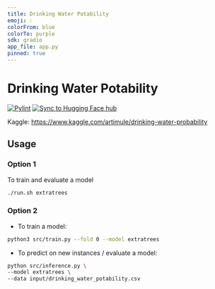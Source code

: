 ```yaml
---
title: Drinking Water Potability
emoji: 💧
colorFrom: blue
colorTo: purple
sdk: gradio
app_file: app.py
pinned: true
---
```

# Drinking Water Potability
[![Pylint](https://github.com/NouamaneTazi/drinking_water_potability/actions/workflows/pylint.yml/badge.svg)](https://github.com/NouamaneTazi/drinking_water_potability/actions/workflows/pylint.yml)
[![Sync to Hugging Face hub](https://github.com/NouamaneTazi/drinking_water_potability/actions/workflows/huggingfacehub.yml/badge.svg?branch=spaces)](https://github.com/NouamaneTazi/drinking_water_potability/actions/workflows/huggingfacehub.yml)

Kaggle: https://www.kaggle.com/artimule/drinking-water-probability

## Usage
### Option 1
To train and evaluate a model
```bash
./run.sh extratrees
```

### Option 2

* To train a model:
```bash
python3 src/train.py --fold 0 --model extratrees
```
* To predict on new instances / evaluate a model:
```bash
python src/inference.py \
--model extratrees \
--data input/drinking_water_potability.csv
```